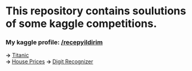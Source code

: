 # This repository contains soulutions of some kaggle competitions.

<h3>My kaggle profile: <a href="https://www.kaggle.com/recepyildirim"/>/recepyildirim</a></h3>
<b>-></b> <a href="https://github.com/recep-yildirim/Kaggle/tree/master/Titanic">Titanic</a><br />
<b>-> </b><a href="https://github.com/recep-yildirim/Kaggle/tree/master/House Prices">House Prices</a>
<b>-> </b><a href="https://github.com/recep-yildirim/Kaggle/tree/master/Digit Recognizer">Digit Recognizer</a>